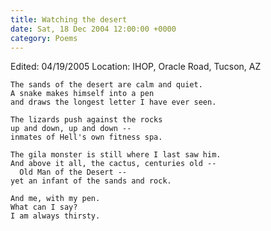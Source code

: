 ```yaml
---
title: Watching the desert
date: Sat, 18 Dec 2004 12:00:00 +0000
category: Poems
---
```


Edited: 04/19/2005
Location: IHOP, Oracle Road, Tucson, AZ

    The sands of the desert are calm and quiet.  
    A snake makes himself into a pen  
    and draws the longest letter I have ever seen.

    The lizards push against the rocks  
    up and down, up and down --  
    inmates of Hell's own fitness spa.

    The gila monster is still where I last saw him.  
    And above it all, the cactus, centuries old --  
      Old Man of the Desert --  
    yet an infant of the sands and rock.

    And me, with my pen.  
    What can I say?  
    I am always thirsty.


